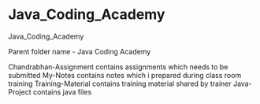 # Java_Coding_Academy
Java_Coding_Academy

Parent folder name - Java Coding Academy

Chandrabhan-Assignment      contains assignments which needs to be submitted
My-Notes                    contains notes which i prepared during class room training
Training-Material           contains training material shared by trainer
Java-Project                contains java files
